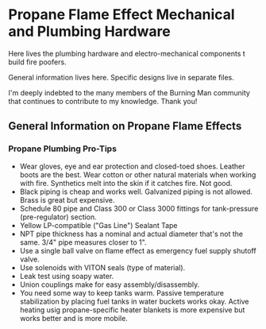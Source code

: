 # Propane Flame Effect Mechanical and Plumbing Hardware

Here lives the plumbing hardware and electro-mechanical components t build fire poofers.

General information lives here. Specific designs live in separate files.

I'm deeply indebted to the many members of the Burning Man community that continues to contribute to my knowledge. Thank you!

## General Information on Propane Flame Effects



### Propane Plumbing Pro-Tips

- Wear gloves, eye and ear protection and closed-toed shoes. Leather boots are the best. Wear cotton or other natural materials when working with fire. Synthetics melt into the skin if it catches fire. Not good.
- Black piping is cheap and works well. Galvanized piping is not allowed. Brass is great but expensive.
- Schedule 80 pipe and Class 300 or Class 3000 fittings for tank-pressure (pre-regulator) section.
- Yellow LP-compatible ("Gas Line") Sealant Tape
- NPT pipe thickness has a nominal and actual diameter that's not the same. 3/4" pipe measures closer to 1".
- Use a single ball valve on flame effect as emergency fuel supply shutoff valve.  
- Use solenoids with VITON seals (type of material).
- Leak test using soapy water.
- Union couplings make for easy assembly/disassembly.
- You need some way to keep tanks warm. Passive temperature stabilization by placing fuel tanks in water buckets works okay. Active heating usig propane-specific heater blankets is more expensive but works better and is more mobile.